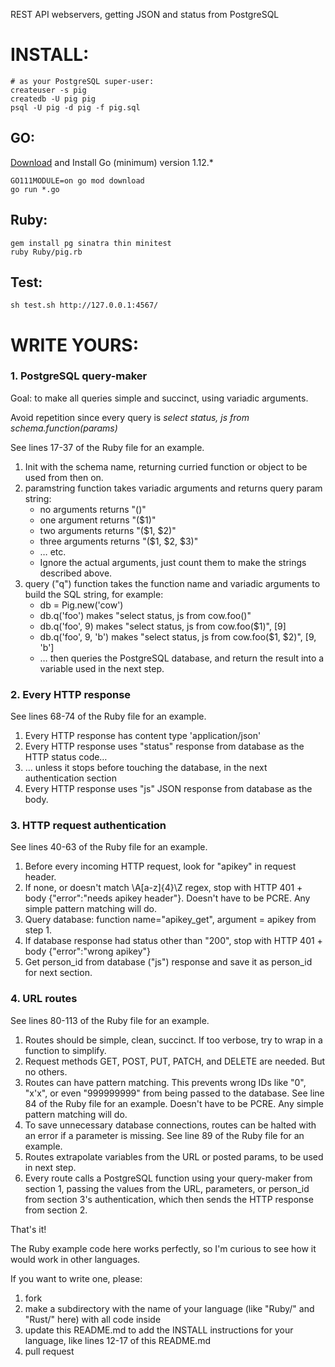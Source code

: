 REST API webservers, getting JSON and status from PostgreSQL

# INSTALL:

```
# as your PostgreSQL super-user:
createuser -s pig
createdb -U pig pig
psql -U pig -d pig -f pig.sql
```

## GO:
[Download](https://golang.org/dl/) and Install Go (minimum) version 1.12.* 

```
GO111MODULE=on go mod download
go run *.go
```

## Ruby:

```
gem install pg sinatra thin minitest
ruby Ruby/pig.rb
```

## Test:

```
sh test.sh http://127.0.0.1:4567/
```

# WRITE YOURS:

### 1. PostgreSQL query-maker

Goal: to make all queries simple and succinct, using variadic arguments.

Avoid repetition since every query is *select status, js from schema.function(params)*

See lines 17-37 of the Ruby file for an example.

1. Init with the schema name, returning curried function or object to be used from then on.
2. paramstring function takes variadic arguments and returns query param string:
	* no arguments returns "()"
	* one argument returns "($1)"
	* two arguments returns "($1, $2)"
	* three arguments returns "($1, $2, $3)"
	* … etc.
	* Ignore the actual arguments, just count them to make the strings described above.
3. query ("q") function takes the function name and variadic arguments to build the SQL string, for example:
	* db = Pig.new('cow')
	* db.q('foo') makes "select status, js from cow.foo()"
	* db.q('foo', 9) makes "select status, js from cow.foo($1)", [9]
	* db.q('foo', 9, 'b') makes "select status, js from cow.foo($1, $2)", [9, 'b']
	* … then queries the PostgreSQL database, and return the result into a variable used in the next step.

### 2. Every HTTP response

See lines 68-74 of the Ruby file for an example.

1. Every HTTP response has content type 'application/json'
2. Every HTTP response uses "status" response from database as the HTTP status code…
3. … unless it stops before touching the database, in the next authentication section
4. Every HTTP response uses "js" JSON response from database as the body.

### 3. HTTP request authentication

See lines 40-63 of the Ruby file for an example.

1. Before every incoming HTTP request, look for "apikey" in request header.
2. If none, or doesn't match \A[a-z]{4}\Z regex, stop with HTTP 401 + body {"error":"needs apikey header"}. Doesn't have to be PCRE. Any simple pattern matching will do.
3. Query database: function name="apikey\_get", argument = apikey from step 1.
4. If database response had status other than "200", stop with HTTP 401 + body {"error":"wrong apikey"}
5. Get person\_id from database ("js") response and save it as person\_id for next section.

### 4. URL routes

See lines 80-113 of the Ruby file for an example.

1. Routes should be simple, clean, succinct.  If too verbose, try to wrap in a function to simplify.
2. Request methods GET, POST, PUT, PATCH, and DELETE are needed. But no others.
3. Routes can have pattern matching. This prevents wrong IDs like "0", "x'x", or even "999999999" from being passed to the database.  See line 84 of the Ruby file for an example. Doesn't have to be PCRE. Any simple pattern matching will do.
4. To save unnecessary database connections, routes can be halted with an error if a parameter is missing.  See line 89 of the Ruby file for an example.
5. Routes extrapolate variables from the URL or posted params, to be used in next step.
6. Every route calls a PostgreSQL function using your query-maker from section 1, passing the values from the URL, parameters, or person\_id from section 3's authentication, which then sends the HTTP response from section 2.

That's it!

The Ruby example code here works perfectly, so I'm curious to see how it would work in other languages. 

If you want to write one, please:

1. fork
2. make a subdirectory with the name of your language (like "Ruby/" and "Rust/" here) with all code inside
3. update this README.md to add the INSTALL instructions for your language, like lines 12-17 of this README.md
4. pull request

